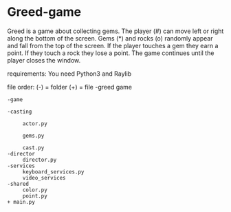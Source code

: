 # Greed-game

Greed is a game about collecting gems. The player (#) can move left or right along the bottom of the screen.
Gems (*) and rocks (o) randomly appear and fall from the top of the screen.
If the player touches a gem they earn a point. If they touch a rock they lose a point.
The game continues until the player closes the window.

requirements: You need Python3 and Raylib 

file order: (-) = folder  (+) = file
-greed game

    -game
    
	-casting
  
	     actor.py
       
	     gems.py
       
	     cast.py
	-director
	     director.py
	-services
	     keyboard_services.py
	     video_services
	-shared
	     color.py
	     point.py
	+ main.py
